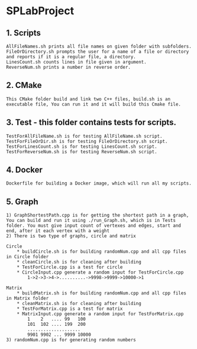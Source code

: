 # SPLabProject
## 1. Scripts
	AllFileNames.sh prints all file names on given folder with subfolders.
	FileOrDirectory.sh prompts the user for a name of a file or directory and reports if it is a regular file, a directory.
	LinesCount.sh counts lines in file given in argument.
	ReverseNum.sh prints a number in reverse order.

## 2. CMake
	This CMake folder build and link two C++ files, build.sh is an executable file, You can run it and it will build this Cmake file.

## 3. Test - this folder contains tests for scripts.
	TestForAllFileName.sh is for testing AllFileName.sh script.
	TestForFileOrDir.sh is for testing FileOrDirectory.sh script.
	TestForLinesCount.sh is for testing LinesCount.sh script.
	TestForReverseNum.sh is for testing ReverseNum.sh script.

## 4. Docker
	Dockerfile for building a Docker image, which will run all my scripts.

## 5. Graph

	1) GraphShortestPath.cpp is for getting the shortest path in a graph, You can build and run it using ./run_Graph.sh, which is in Tests folder. You must give input count of vertexes and edges, start and end, after it each vertex with a weight
	2) There is two type of graphs, circle and matrix

	Circle
		* buildCircle.sh is for building randomNum.cpp and all cpp files in Circle folder
		* cleanCircle.sh is for cleaning after building
		* TestForCircle.cpp is a test for circle
        * CircleInput.cpp generate a random input for TestForCircle.cpp
			1->2->3->4->..........->9998->9999->10000->1

	Matrix
		* buildMatrix.sh is for building randomNum.cpp and all cpp files in Matrix folder
		* cleanMatrix.sh is for cleaning after building
		* TestForMatrix.cpp is a test for matrix
		* MatrixInput.cpp generate a random input for TestForMatrix.cpp
			1    2   .... 99   100
			101  102 .... 199  200
			....................
			9901 9902 ... 9999 10000
	3) randomNum.cpp is for generating random numbers
